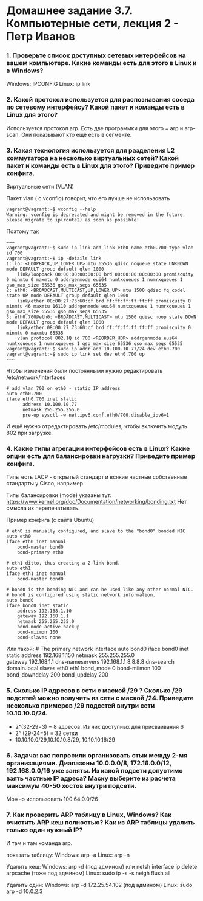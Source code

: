 <h1>Домашнее задание 3.7. Компьютерные сети, лекция 2 - Петр Иванов</h1>

<h3>1. Проверьте список доступных сетевых интерфейсов на вашем компьютере. Какие команды есть для этого в Linux и в Windows?</h3>

Windows: IPCONFIG
Linux: ip link

<h3>2. Какой протокол используется для распознавания соседа по сетевому интерфейсу? Какой пакет и команды есть в Linux для этого?</h3>

Используется протокол arp. Есть две программки для этого = arp и arp-scan. Они показывают кто ещё есть в сегменте. 

<h3>3. Какая технология используется для разделения L2 коммутатора на несколько виртуальных сетей? Какой пакет и команды есть в Linux для этого? Приведите пример конфига.</h3>

Виртуальные сети (VLAN)

Пакет vlan ( с vconfig) говорит, что его лучше не использовать 

	vagrant@vagrant:~$ vconfig --help
	Warning: vconfig is deprecated and might be removed in the future, please migrate to ip(route2) as soon as possible!
	
Поэтому так  

	~~~
	vagrant@vagrant:~$ sudo ip link add link eth0 name eth0.700 type vlan id 700
	vagrant@vagrant:~$ ip -details link
	1: lo: <LOOPBACK,UP,LOWER_UP> mtu 65536 qdisc noqueue state UNKNOWN mode DEFAULT group default qlen 1000
		link/loopback 00:00:00:00:00:00 brd 00:00:00:00:00:00 promiscuity 0 minmtu 0 maxmtu 0 addrgenmode eui64 numtxqueues 1 numrxqueues 1 gso_max_size 65536 gso_max_segs 65535
	2: eth0: <BROADCAST,MULTICAST,UP,LOWER_UP> mtu 1500 qdisc fq_codel state UP mode DEFAULT group default qlen 1000
		link/ether 08:00:27:73:60:cf brd ff:ff:ff:ff:ff:ff promiscuity 0 minmtu 46 maxmtu 16110 addrgenmode eui64 numtxqueues 1 numrxqueues 1 gso_max_size 65536 gso_max_segs 65535
	3: eth0.700@eth0: <BROADCAST,MULTICAST> mtu 1500 qdisc noop state DOWN mode DEFAULT group default qlen 1000
		link/ether 08:00:27:73:60:cf brd ff:ff:ff:ff:ff:ff promiscuity 0 minmtu 0 maxmtu 65535
		vlan protocol 802.1Q id 700 <REORDER_HDR> addrgenmode eui64 numtxqueues 1 numrxqueues 1 gso_max_size 65536 gso_max_segs 65535
	vagrant@vagrant:~$ sudo ip addr add 10.100.10.77/24 dev eth0.700
	vagrant@vagrant:~$ sudo ip link set dev eth0.700 up
	~~~
	
Чтобы изменения были постоянными нужно редактировать /etc/network/interfaces

	# add vlan 700 on eth0 - static IP address
	auto eth0.700
	iface eth0.700 inet static
		  address 10.100.10.77
		  netmask 255.255.255.0
		  pre-up sysctl -w net.ipv6.conf.eth0/700.disable_ipv6=1
		  

И ещё нужно отредактировать /etc/modules, чтобы включить модуль 802 при загрузке. 

<h3>4. Какие типы агрегации интерфейсов есть в Linux? Какие опции есть для балансировки нагрузки? Приведите пример конфига.</h3>

Типы есть LACP - открытый стандарт и всякие частные собственные стандарты у Cisco, например. 

Типы балансировки  (mode) указаны тут: https://www.kernel.org/doc/Documentation/networking/bonding.txt
Нет смысла их перепечатывать.  


Пример конфига (с сайта Ubuntu)

	# eth0 is manually configured, and slave to the "bond0" bonded NIC
	auto eth0
	iface eth0 inet manual
		bond-master bond0
		bond-primary eth0

	# eth1 ditto, thus creating a 2-link bond.
	auto eth1
	iface eth1 inet manual
		bond-master bond0

	# bond0 is the bonding NIC and can be used like any other normal NIC.
	# bond0 is configured using static network information.
	auto bond0
	iface bond0 inet static
		address 192.168.1.10
		gateway 192.168.1.1
		netmask 255.255.255.0
		bond-mode active-backup
		bond-miimon 100
		bond-slaves none

Или такой:
	# The primary network interface
	auto bond0
	iface bond0 inet static
		address 192.168.1.150
		netmask 255.255.255.0	
		gateway 192.168.1.1
		dns-nameservers 192.168.1.1 8.8.8.8
		dns-search domain.local
			slaves eth0 eth1
			bond_mode 0
			bond-miimon 100
			bond_downdelay 200
			bond_updelay 200

<h3>5. Сколько IP адресов в сети с маской /29 ? Сколько /29 подсетей можно получить из сети с маской /24. Приведите несколько примеров /29 подсетей внутри сети 10.10.10.0/24.</h3>

- 2^(32-29=3) = 8 адресов. Из них доступных для присваивания 6
- 2^ (29-24=5) = 32 сетки
- 10.10.10.0/29,10.10.10.8/29, 10.10.10.16/29


<h3>6. Задача: вас попросили организовать стык между 2-мя организациями. Диапазоны 10.0.0.0/8, 172.16.0.0/12, 192.168.0.0/16 уже заняты. 
Из какой подсети допустимо взять частные IP адреса? Маску выберите из расчета максимум 40-50 хостов внутри подсети.</h3>

Можно использовать 100.64.0.0/26

<h3>7. Как проверить ARP таблицу в Linux, Windows? Как очистить ARP кеш полностью? Как из ARP таблицы удалить только один нужный IP?</h3>

И там и там команда arp. 

показать таблицу:
	Windows: arp -a 
	Linux: arp -n

Удалить кеш:
	Windows: arp -d (под админом) или netsh interface ip delete arpcache (тоже под админом) 
	Linux: sudo ip -s -s neigh flush all
	
Удалить один:
	Windows: arp -d 172.25.54.102 (под админом)
	Linux: sudo arp -d 10.0.2.3



